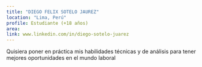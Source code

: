 ```yaml
---
title: "DIEGO FELIX SOTELO JAUREZ"
location: "Lima, Perú"
profile: Estudiante (+18 años)
area: 
link: www.linkedin.com/in/diego-sotelo-juarez
---
```


Quisiera poner en práctica mis habilidades técnicas y  de análisis para tener mejores oportunidades en el mundo laboral